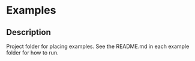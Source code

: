# Examples
## Description
Project folder for placing examples.
See the README.md in each example folder for how to run.